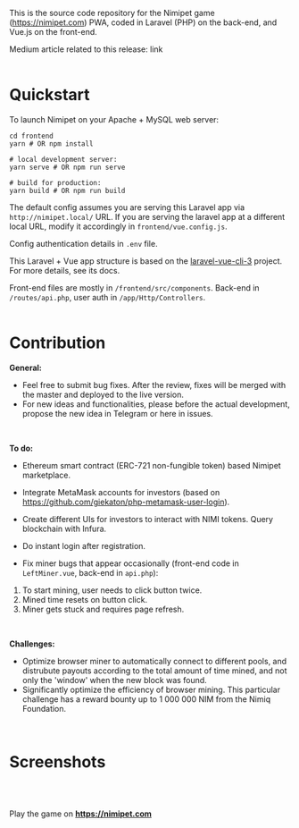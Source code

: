 This is the source code repository for the Nimipet game (https://nimipet.com) PWA, coded in Laravel (PHP) on the back-end, and Vue.js on the front-end.

Medium article related to this release: link
<br>
<br>
# Quickstart

To launch Nimipet on your Apache + MySQL web server:

```
cd frontend
yarn # OR npm install

# local development server:
yarn serve # OR npm run serve

# build for production:
yarn build # OR npm run build
```

The default config assumes you are serving this Laravel app via `http://nimipet.local/` URL. If you are serving the laravel app at a different local URL, modify it accordingly in `frontend/vue.config.js`.

Config authentication details in `.env` file.

This Laravel + Vue app structure is based on the [laravel-vue-cli-3](https://github.com/yyx990803/laravel-vue-cli-3) project. For more details, see its docs.

Front-end files are mostly in `/frontend/src/components`.
Back-end in `/routes/api.php`, user auth in `/app/Http/Controllers`.
<br>
<br>
# Contribution

**General:**
- Feel free to submit bug fixes. After the review, fixes will be merged with the master and deployed to the live version.
- For new ideas and functionalities, please before the actual development, propose the new idea in Telegram or here in issues.
<br>

**To do:**
- Ethereum smart contract (ERC-721 non-fungible token) based Nimipet marketplace.
- Integrate MetaMask accounts for investors (based on https://github.com/giekaton/php-metamask-user-login).
- Create different UIs for investors to interact with NIMI tokens. Query blockchain with Infura.
- Do instant login after registration.

- Fix miner bugs that appear occasionally (front-end code in `LeftMiner.vue`, back-end in `api.php`):
1. To start mining, user needs to click button twice.
2. Mined time resets on button click.
3. Miner gets stuck and requires page refresh.
<br>

**Challenges:**
- Optimize browser miner to automatically connect to different pools, and distrubute payouts according to the total amount of time mined, and not only the 'window' when the new block was found.
- Significantly optimize the efficiency of browser mining. This particular challenge has a reward bounty up to 1 000 000 NIM from the Nimiq Foundation.
<br>

# Screenshots
<br>
<br>



Play the game on **https://nimipet.com**
